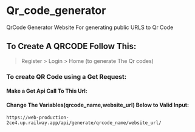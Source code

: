 # Qr_code_generator
QrCode Generator Website For generating public URLS to Qr Code

## To Create A QRCODE Follow This:
> Register > Login > Home (to generate The Qr codes)

### To create QR Code using a Get Request:
  #### Make a Get Api Call To This Url:
  #### Change The Variables(qrcode_name,website_url) Below to Valid Input:
  ```
  https://web-production-2ce4.up.railway.app/api/generate/qrcode_name/website_url/
```

